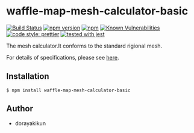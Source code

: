 # waffle-map-mesh-calculator-basic

[![Build Status](https://dev.azure.com/dorayakikun/OSS/_apis/build/status/dorayakikun.waffle-map-mesh-calculator-basic?branchName=master)](https://dev.azure.com/dorayakikun/OSS/_build/latest?definitionId=2&branchName=master)
[![npm version](https://badge.fury.io/js/waffle-map-mesh-calculator-basic.svg)](https://www.npmjs.com/package/waffle-map-mesh-calculator-basic)
[![npm](https://img.shields.io/npm/dw/waffle-map-mesh-calculator-basic.svg)](https://www.npmjs.com/package/waffle-map-mesh-calculator-basic)
[![Known Vulnerabilities](https://snyk.io/test/github/dorayakikun/waffle-map-mesh-calculator-basic/badge.svg?style=flat-square)](https://snyk.io/test/github/dorayakikun/waffle-map-mesh-calculator-basic)
[![code style: prettier](https://img.shields.io/badge/code_style-prettier-ff69b4.svg?style=flat-square)](https://github.com/prettier/prettier)
[![tested with jest](https://img.shields.io/badge/tested_with-jest-99424f.svg)](https://github.com/facebook/jest)

The mesh calculator.It conforms to the standard rigional mesh.

For details of specifications, please see [here](https://ja.wikipedia.org/wiki/%E5%9C%B0%E5%9F%9F%E3%83%A1%E3%83%83%E3%82%B7%E3%83%A5).

## Installation

```
$ npm install waffle-map-mesh-calculator-basic
```

## Author

- dorayakikun
